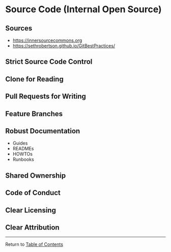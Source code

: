 # Source Code (Internal Open Source)

## Sources

- <https://innersourcecommons.org>
- <https://sethrobertson.github.io/GitBestPractices/>


## Strict Source Code Control

## Clone for Reading

## Pull Requests for Writing

## Feature Branches

## Robust Documentation

- Guides
- READMEs
- HOWTOs
- Runbooks

## Shared Ownership

## Code of Conduct

## Clear Licensing

## Clear Attribution

---

Return to [Table of Contents](../TOC.md)
